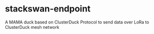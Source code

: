 # stackswan-endpoint
A MAMA duck based on ClusterDuck Protocol to send data over LoRa to ClusterDuck mesh network
